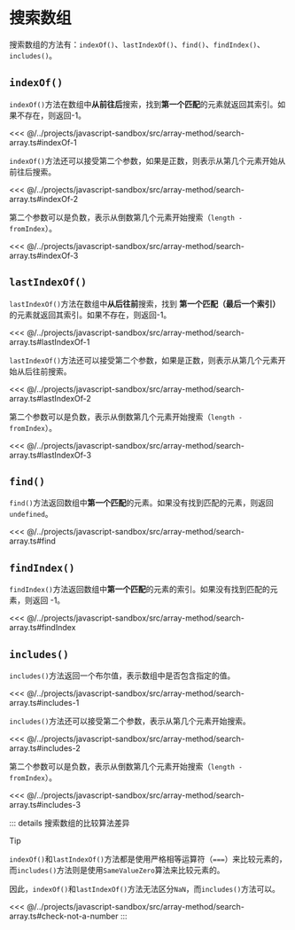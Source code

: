 # 搜索数组

搜索数组的方法有：`indexOf()`、`lastIndexOf()`、`find()`、`findIndex()`、`includes()`。

## `indexOf()`

`indexOf()`方法在数组中**从前往后**搜索，找到**第一个匹配**的元素就返回其索引。如果不存在，则返回-1。

<<< @/../projects/javascript-sandbox/src/array-method/search-array.ts#indexOf-1

`indexOf()`方法还可以接受第二个参数，如果是正数，则表示从第几个元素开始从前往后搜索。

<<< @/../projects/javascript-sandbox/src/array-method/search-array.ts#indexOf-2

第二个参数可以是负数，表示从倒数第几个元素开始搜索（`length - fromIndex`）。

<<< @/../projects/javascript-sandbox/src/array-method/search-array.ts#indexOf-3

## `lastIndexOf()`

`lastIndexOf()`方法在数组中**从后往前**搜索，找到 **第一个匹配（最后一个索引）** 的元素就返回其索引。如果不存在，则返回-1。

<<< @/../projects/javascript-sandbox/src/array-method/search-array.ts#lastIndexOf-1

`lastIndexOf()`方法还可以接受第二个参数，如果是正数，则表示从第几个元素开始从后往前搜索。

<<< @/../projects/javascript-sandbox/src/array-method/search-array.ts#lastIndexOf-2

第二个参数可以是负数，表示从倒数第几个元素开始搜索（`length - fromIndex`）。

<<< @/../projects/javascript-sandbox/src/array-method/search-array.ts#lastIndexOf-3

## `find()`

`find()`方法返回数组中**第一个匹配**的元素。如果没有找到匹配的元素，则返回 `undefined`。

<<< @/../projects/javascript-sandbox/src/array-method/search-array.ts#find

## `findIndex()`

`findIndex()`方法返回数组中**第一个匹配**的元素的索引。如果没有找到匹配的元素，则返回 -1。

<<< @/../projects/javascript-sandbox/src/array-method/search-array.ts#findIndex

## `includes()`

`includes()`方法返回一个布尔值，表示数组中是否包含指定的值。

<<< @/../projects/javascript-sandbox/src/array-method/search-array.ts#includes-1

`includes()`方法还可以接受第二个参数，表示从第几个元素开始搜索。

<<< @/../projects/javascript-sandbox/src/array-method/search-array.ts#includes-2

第二个参数可以是负数，表示从倒数第几个元素开始搜索（`length - fromIndex`）。

<<< @/../projects/javascript-sandbox/src/array-method/search-array.ts#includes-3

::: details 搜索数组的比较算法差异

> [!TIP]
>
> `indexOf()`和`lastIndexOf()`方法都是使用严格相等运算符（`===`）来比较元素的，而`includes()`方法则是使用`SameValueZero`算法来比较元素的。

因此，`indexOf()`和`lastIndexOf()`方法无法区分`NaN`，而`includes()`方法可以。

<<< @/../projects/javascript-sandbox/src/array-method/search-array.ts#check-not-a-number
:::
